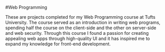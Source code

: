 #Web Programming

These are projects completed for my Web Programming course at Tufts University.  The course served as an 
introduction in writing web programs, spending half the course on the client-side and the other on server-side
and web security.  Through this course I found a passion for creating appealing web apps through high-quality 
UI and it has inspired me to expand my knowledge for front-end development.
